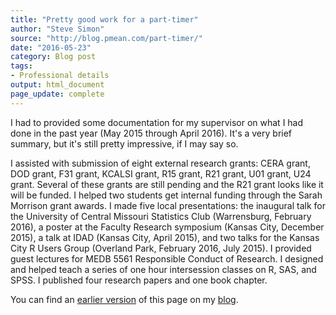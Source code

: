 ```yaml
---
title: "Pretty good work for a part-timer"
author: "Steve Simon"
source: "http://blog.pmean.com/part-timer/"
date: "2016-05-23"
category: Blog post
tags:
- Professional details
output: html_document
page_update: complete
---
```


I had to provided some documentation for my supervisor on what I had done in the past year (May 2015 through April 2016). It's a very brief summary, but it's still pretty impressive, if I may say so.

<!---More--->

I assisted with submission of eight external research grants: CERA grant, DOD grant, F31 grant, KCALSI grant, R15 grant, R21 grant, U01 grant, U24 grant. Several of these grants are still pending and the R21 grant looks like it will be funded. I helped two students get internal funding through the Sarah Morrison grant awards. I made five local presentations: the inaugural talk for the University of Central Missouri Statistics Club (Warrensburg, February 2016), a poster at the Faculty Research symposium (Kansas City, December 2015), a talk at IDAD (Kansas City, April 2015), and two talks for the Kansas City R Users Group (Overland Park, February 2016, July 2015). I provided guest lectures for MEDB 5561 Responsible Conduct of Research. I designed and helped teach a series of one hour intersession classes on R, SAS, and SPSS. I published four research papers and one book chapter.

You can find an [earlier version][sim1] of this page on my [blog][sim2].

[sim1]: http://blog.pmean.com/part-timer/
[sim2]: http://blog.pmean.com
